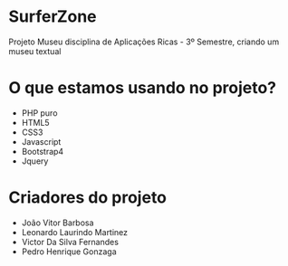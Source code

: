 # SurferZone 
Projeto Museu disciplina de Aplicações Ricas - 3º Semestre, criando um museu textual

# O que estamos usando no projeto?
- PHP puro
- HTML5
- CSS3
- Javascript
- Bootstrap4
- Jquery

# Criadores do projeto
- João Vitor Barbosa
- Leonardo Laurindo Martinez
- Victor Da Silva Fernandes
- Pedro Henrique Gonzaga

